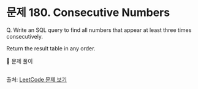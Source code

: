 # 문제 180. Consecutive Numbers

Q. Write an SQL query to find all numbers that appear at least three times consecutively.

Return the result table in any order.

🔑 문제 풀이
```mysql

```

출처: [LeetCode 문제 보기](https://leetcode.com/problems/consecutive-numbers/)
